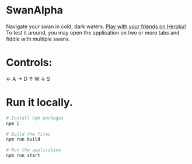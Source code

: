 # SwanAlpha

Navigate your swan in cold, dark waters. 
[Play with your friends on Heroku!](https://swanalpha.herokuapp.com/)
To test it around, you may open the application on two or more tabs and fiddle with multiple swans.

# Controls: 
← A
→ D
↑ W
↓ S

# Run it locally.
```bash
# Install npm packages
npm i

# Build the files
npm run build

# Run the application
npm run start
```